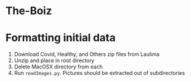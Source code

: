 # The-Boiz

# Formatting initial data

1. Download Covid, Healthy, and Others zip files from Laulima
2. Unzip and place in root directory
3. Delete MacOSX directory from each
5. Run `readImages.py`. Pictures should be extracted out of subdirectories